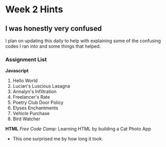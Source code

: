 # Week 2 Hints
## I was honestly very confused
I plan on updating this daily to help with explaining some of the confusing codes I ran into and some things that helped.

### Assignment List
**Javascript**
1. Hello World
2. Lucian's Luscious Lasagna
3. Annalyn's Infiltration
4. Freelancer's Rate
5. Poetry Club Door Policy
6. Elyses Enchantments
7. Vehicle Purchase
8. Bird Watcher

**HTML**
*Free Code Camp:* Learning HTML by building a Cat Photo App
 - This one surprised me by how long it took.
